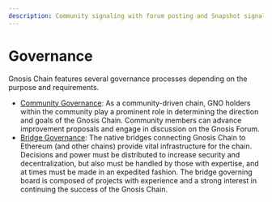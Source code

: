 ```yaml
---
description: Community signaling with forum posting and Snapshot signaling
---
```


# Governance

Gnosis Chain features several governance processes depending on the purpose and requirements.&#x20;

* [Community Governance](community-governance.md): As a community-driven chain, GNO holders within the community play a prominent role in determining the direction and goals of the Gnosis Chain.  Community members can advance improvement proposals and engage in discussion on the Gnosis Forum. &#x20;
* [Bridge Governance](bridge-governance-board.md): The native bridges connecting Gnosis Chain to Ethereum (and other chains) provide vital infrastructure for the chain. Decisions and power must be distributed to increase security and decentralization, but also must be handled by those with expertise, and at times must be made in an expedited fashion. The bridge governing board is composed of projects with experience and a strong interest in continuing the success of the Gnosis Chain.



